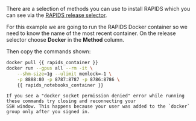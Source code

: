 There are a selection of methods you can use to install RAPIDS which you can see via the [RAPIDS release selector](https://docs.rapids.ai/install#selector).

For this example we are going to run the RAPIDS Docker container so we need to know the name of the most recent container.
On the release selector choose **Docker** in the **Method** column.

Then copy the commands shown:

```bash
docker pull {{ rapids_container }}
docker run --gpus all --rm -it \
    --shm-size=1g --ulimit memlock=-1 \
    -p 8888:80 -p 8787:8787 -p 8786:8786 \
    {{ rapids_notebooks_container }}
```

```{note}
If you see a "docker socket permission denied" error while running these commands try closing and reconnecting your
SSH window. This happens because your user was added to the `docker` group only after you signed in.
```
